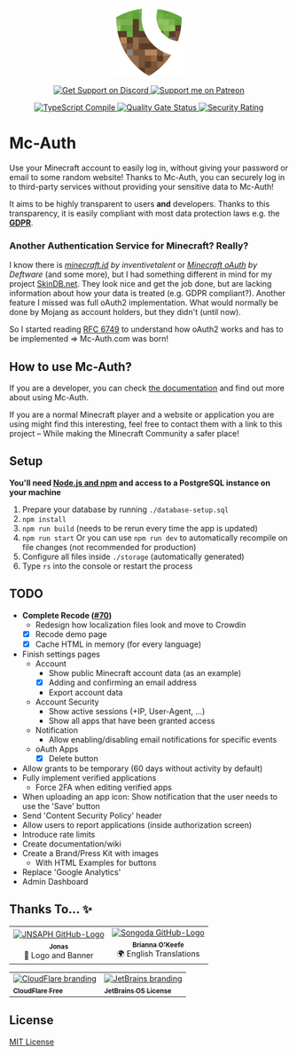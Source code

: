<p align="center">
  <img alt="Mc-Auth Logo" width="128px" height="auto" src="./docs/images/Mc-Auth.svg">
</p>

<p align="center">
  <a href="https://sprax.me/discord">
    <img alt="Get Support on Discord"
         src="https://img.shields.io/discord/344982818863972352.svg?label=Get%20Support&logo=Discord&color=blue">
  </a>
  <a href="https://www.patreon.com/sprax">
    <img alt="Support me on Patreon"
         src="https://img.shields.io/badge/-Support%20me%20on%20Patreon-%23FF424D?logo=patreon&logoColor=white">
  </a>
</p>

<p align="center">
  <a href="https://github.com/Mc-Auth-com/Mc-Auth/actions?query=workflow%3A%22TypeScript+Compile%22">
    <img alt="TypeScript Compile" src="https://github.com/Mc-Auth-com/Mc-Auth/workflows/TypeScript%20Compile/badge.svg">
  </a>

  <a href="https://sonarcloud.io/dashboard?id=Mc-Auth-com_Mc-Auth">
    <img alt="Quality Gate Status"
         src="https://sonarcloud.io/api/project_badges/measure?project=Mc-Auth-com_Mc-Auth&metric=alert_status">
  </a>

  <a href="https://sonarcloud.io/dashboard?id=Mc-Auth-com_Mc-Auth">
    <img alt="Security Rating"
         src="https://sonarcloud.io/api/project_badges/measure?project=Mc-Auth-com_Mc-Auth&metric=security_rating">
  </a>
</p>

# Mc-Auth
Use your Minecraft account to easily log in, without giving your password or email to some random website!
Thanks to Mc-Auth, you can securely log in to third-party services without providing your sensitive data to Mc-Auth!

It aims to be highly transparent to users **and** developers.
Thanks to this transparency, it is easily compliant with most data protection laws
e.g. the **[GDPR](https://en.wikipedia.org/wiki/General_Data_Protection_Regulation)**.

### Another Authentication Service for Minecraft? Really?
I know there is *[minecraft.id](https://minecraft.id/) by inventivetalent* or
*[Minecraft oAuth](https://mc-oauth.net/) by Deftware* (and some more),
but I had something different in mind for my project [SkinDB.net](https://github.com/SkinDB).
They look nice and get the job done, but are lacking information about how your data is treated (e.g. GDPR compliant?).
Another feature I missed was full oAuth2 implementation.
What would normally be done by Mojang as account holders, but they didn't (until now).

So I started reading [RFC 6749](https://tools.ietf.org/html/rfc6749) to understand how oAuth2 works
and has to be implemented => Mc-Auth.com was born!

## How to use Mc-Auth?
If you are a developer, you can check [the documentation](https://github.com/Mc-Auth-com/Mc-Auth/wiki) and find out
more about using Mc-Auth.

If you are a normal Minecraft player and a website or application you are using might find this interesting,
feel free to contact them with a link to this project – While making the Minecraft Community a safer place!


## Setup
**You'll need [Node.js and npm](https://nodejs.org/en/download/package-manager/) and
access to a PostgreSQL instance on your machine**

1. Prepare your database by running `./database-setup.sql`
2. `npm install`
3. `npm run build` (needs to be rerun every time the app is updated)
4. `npm run start` Or you can use `npm run dev` to automatically recompile on file changes (not recommended for production)
4. Configure all files inside `./storage` (automatically generated)
6. Type `rs` into the console or restart the process


## TODO
* **Complete Recode ([#70](https://github.com/Mc-Auth-com/Mc-Auth-Web/pull/70))**
  * Redesign how localization files look and move to Crowdin
  * [X] Recode demo page
  * [X] Cache HTML in memory (for every language)
* Finish settings pages
  * Account
    * Show public Minecraft account data (as an example)
    * [X] Adding and confirming an email address
    * Export account data
  * Account Security
    * Show active sessions (+IP, User-Agent, ...)
    * Show all apps that have been granted access
  * Notification
    * Allow enabling/disabling email notifications for specific events
  * oAuth Apps
    * [X] Delete button
* Allow grants to be temporary (60 days without activity by default)
* Fully implement verified applications
  * Force 2FA when editing verified apps
* When uploading an app icon: Show notification that the user needs to use the 'Save' button
* Send 'Content Security Policy' header
* Allow users to report applications (inside authorization screen)
* Introduce rate limits
* Create documentation/wiki
* Create a Brand/Press Kit with images
  * With HTML Examples for buttons
* Replace 'Google Analytics'
* Admin Dashboard


## Thanks To... ✨
<table>
  <tr>
    <td align="center">
      <a href="https://github.com/JNSAPH">
        <img src="https://avatars3.githubusercontent.com/u/35976079" width="100px" alt="JNSAPH GitHub-Logo"><!--
        --><br><!--
        --><sub><b>Jonas</b></sub>
      </a>
      <br>
      🎨 Logo and Banner
    </td>
    <td align="center">
      <a href="https://github.com/Songoda">
        <img src="https://avatars3.githubusercontent.com/u/26376600" width="100px" alt="Songoda GitHub-Logo"><!--
        --><br><!--
        --><sub><b>Brianna O'Keefe</b></sub>
      </a>
      <br>
      🌍 English Translations
    </td>
  </tr>
</table>

<table>
  <tr>
    <td>
      <a href="https://www.cloudflare.com/" title="Improve page performance and availability">
        <img src="https://www.cloudflare.com/img/logo-cloudflare-dark.svg" width="100px" alt="CloudFlare branding"><!--
        --><br><!--
        --><sub><b>CloudFlare Free</b></sub>
      </a>
    </td>
    <td>
      <a href="https://www.jetbrains.com/" title="Provides great tools and IDEs">
        <img src="https://i.imgur.com/RISnfij.png" width="100px"  alt="JetBrains branding"><!--
        --><br><!--
        --><sub><b>JetBrains OS License</b></sub>
      </a>
    </td>
  </tr>
</table>


## License
[MIT License](./LICENSE)